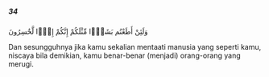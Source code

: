##### 34

<span class="ayah">وَلَئِنْ أَطَعْتُم بَشَرًۭا مِّثْلَكُمْ إِنَّكُمْ إِذًۭا لَّخَٰسِرُونَ</span>

<span class="ayah_translation">Dan sesungguhnya jika kamu sekalian mentaati manusia yang seperti kamu, niscaya bila demikian, kamu benar-benar (menjadi) orang-orang yang merugi.</span>
